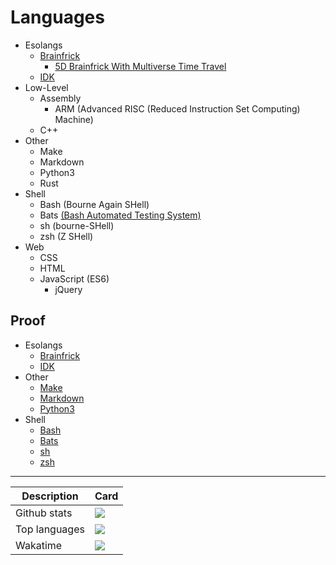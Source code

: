 # Languages
* Esolangs
	* [Brainfrick](https://esolangs.org/wiki/Brainfuck)
		* [5D Brainfrick With Multiverse Time Travel](https://esolangs.org/wiki/5D_Brainfuck_With_Multiverse_Time_Travel)
	* [IDK](https://esolangs.org/wiki/IDK)
* Low-Level
	* Assembly
		* ARM (Advanced RISC (Reduced Instruction Set Computing) Machine)
	* C++
* Other
	* Make
	* Markdown
	* Python3
	* Rust
* Shell
	* Bash (Bourne Again SHell)
	* Bats [(Bash Automated Testing System)](https://github.com/bats-core/bats-core)
	* sh (bourne-SHell)
	* zsh (Z SHell)
* Web
	* CSS
	* HTML
	* JavaScript (ES6)
		* jQuery
## Proof
* Esolangs
	* [Brainfrick](https://raw.githubusercontent.com/GrpeApple/GrpeApple/main/Proof/Esolangs/Brainfrick/README.b)
	* [IDK](https://raw.githubusercontent.com/GrpeApple/GrpeApple/main/Proof/Esolangs/IDK/README.idk)
* Other
	* [Make](https://raw.githubusercontent.com/GrpeApple/GrpeApple/main/Proof/Other/Make/Makefile)
	* [Markdown](https://raw.githubusercontent.com/GrpeApple/GrpeApple/main/Proof/Other/Markdown/README.md)
	* [Python3](https://raw.githubusercontent.com/GrpeApple/GrpeApple/main/Proof/Other/Python3/README.py)
* Shell
	* [Bash](https://raw.githubusercontent.com/GrpeApple/GrpeApple/main/Proof/Shell/Bash/README.bash)
	* [Bats](https://raw.githubusercontent.com/GrpeApple/GrpeApple/main/Proof/Shell/Bats/README.bats)
	* [sh](https://raw.githubusercontent.com/GrpeApple/GrpeApple/main/Proof/Shell/sh/README.sh)
	* [zsh](https://raw.githubusercontent.com/GrpeApple/GrpeApple/main/Proof/Shell/zsh/README.zsh)


---

<table>
<thead>
	<tr>
		<th>Description</th>
		<th>Card</th>
	</tr>
</thead>
<tbody>
	<tr>
		<td>Github stats</td>
		<td>
			<a href="https://github.com/GrpeApple?tab=repositories">
					<img src="https://github-readme-stats.vercel.app/api?username=GrpeApple&count_private=true&show_icons=true&theme=solarized-dark&hide_border=true&cache_seconds=1800&border_radius=20&hide_title=true&include_all_commits=true">
			</a>
		</td>
	</tr>
	<tr>
		<!-- Of course this would display Brainf*** -->
		<td>Top languages</td>
		<td>
			<a href="https://github.com/GrpeApple?tab=repositories">
				<img src="https://github-readme-stats.vercel.app/api/top-langs/?username=GrpeApple&hide_border=true&theme=solarized-dark&cache_seconds=1800&border_radius=20&langs_count=10&hide_title=true&layout=compact">
			</a>
		</td>
	</tr>
	<tr>
		<td>Wakatime</td>
		<td>
			<a href="https://wakatime.com/@GrpeApple">
				<img src="https://github-readme-stats.vercel.app/api/wakatime/?username=@GrpeApple&hide_border=true&theme=solarized-dark&cache_seconds=1800&border_radius=20&hide_title=true&layout=compact">
			</a>
		</td>
	</tr>
</tbody>
</table>
